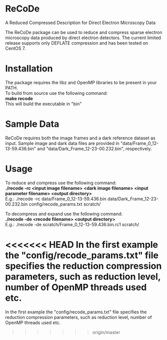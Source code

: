 # ReCoDe
A Reduced Compressed Description for Direct Electron Microscopy Data

The ReCoDe package can be used to reduce and compress sparse electron microscopy data produced by direct electron detectors. The current limited release supports only DEFLATE compression and has been tested on CentOS 7.

# Installation
The package requires the libz and OpenMP libraries to be present in your PATH.<br>
To build from source use the following command: <br>
<b>make recode</b><br>
This will build the executable in "bin"

# Sample Data
ReCoDe requires both the image frames and a dark reference dataset as input. Sample image and dark data files are provided in "data/Frame_0_12-13-59.436.bin" and "data/Dark_Frame_12-23-00.232.bin", respectively.

# Usage
To reduce and compress use the following command:<br>
<b>./recode -rc &lt;input image filename&gt; &lt;dark image filename&gt; &lt;input parameter filename&gt; &lt;output directory&gt;</b><br>
E.g.: ./recode -rc data/Frame_0_12-13-59.436.bin data/Dark_Frame_12-23-00.232.bin config/recode_params.txt scratch/<br>
  
To decompress and expand use the following command:<br>
<b>./recode -de &lt;recode filename&gt; &lt;output directory&gt;</b><br>
E.g.: ./recode -de scratch/Frame_0_12-13-59.436.bin.rc1 scratch/<br>
  
<<<<<<< HEAD
In the first example the "config/recode_params.txt" file specifies the reduction compression parameters, such as reduction level, number of OpenMP threads used etc.
=======
In the first example the "config/recode_params.txt" file specifies the reduction compression parameters, such as reduction level, number of OpenMP threads used etc.
>>>>>>> origin/master

